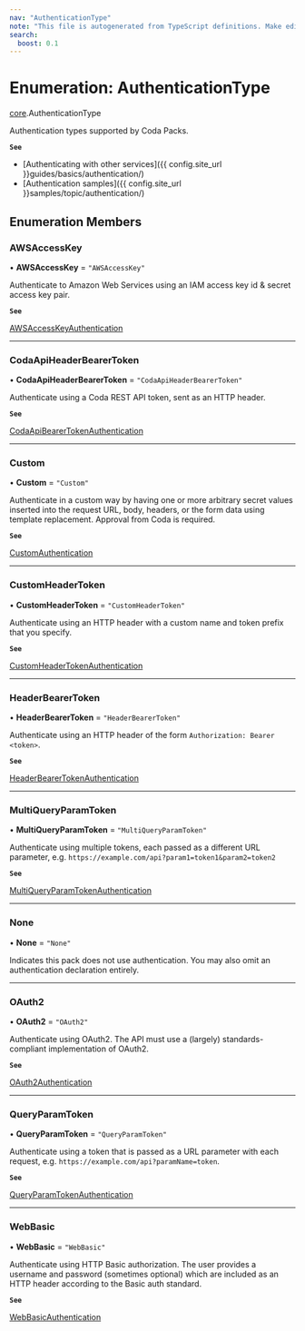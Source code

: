```yaml
---
nav: "AuthenticationType"
note: "This file is autogenerated from TypeScript definitions. Make edits to the comments in the TypeScript file and then run `make docs` to regenerate this file."
search:
  boost: 0.1
---
```

# Enumeration: AuthenticationType

[core](../modules/core.md).AuthenticationType

Authentication types supported by Coda Packs.

**`See`**

 - [Authenticating with other services]({{ config.site_url }}guides/basics/authentication/)
 - [Authentication samples]({{ config.site_url }}samples/topic/authentication/)

## Enumeration Members

### AWSAccessKey

• **AWSAccessKey** = ``"AWSAccessKey"``

Authenticate to Amazon Web Services using an IAM access key id & secret access key pair.

**`See`**

[AWSAccessKeyAuthentication](../interfaces/core.AWSAccessKeyAuthentication.md)

___

### CodaApiHeaderBearerToken

• **CodaApiHeaderBearerToken** = ``"CodaApiHeaderBearerToken"``

Authenticate using a Coda REST API token, sent as an HTTP header.

**`See`**

[CodaApiBearerTokenAuthentication](../interfaces/core.CodaApiBearerTokenAuthentication.md)

___

### Custom

• **Custom** = ``"Custom"``

Authenticate in a custom way by having one or more arbitrary secret values inserted into the request URL, body,
headers, or the form data using template replacement. Approval from Coda is required.

**`See`**

[CustomAuthentication](../interfaces/core.CustomAuthentication.md)

___

### CustomHeaderToken

• **CustomHeaderToken** = ``"CustomHeaderToken"``

Authenticate using an HTTP header with a custom name and token prefix that you specify.

**`See`**

[CustomHeaderTokenAuthentication](../interfaces/core.CustomHeaderTokenAuthentication.md)

___

### HeaderBearerToken

• **HeaderBearerToken** = ``"HeaderBearerToken"``

Authenticate using an HTTP header of the form `Authorization: Bearer <token>`.

**`See`**

[HeaderBearerTokenAuthentication](../interfaces/core.HeaderBearerTokenAuthentication.md)

___

### MultiQueryParamToken

• **MultiQueryParamToken** = ``"MultiQueryParamToken"``

Authenticate using multiple tokens, each passed as a different URL parameter, e.g.
`https://example.com/api?param1=token1&param2=token2`

**`See`**

[MultiQueryParamTokenAuthentication](../interfaces/core.MultiQueryParamTokenAuthentication.md)

___

### None

• **None** = ``"None"``

Indicates this pack does not use authentication. You may also omit an authentication declaration entirely.

___

### OAuth2

• **OAuth2** = ``"OAuth2"``

Authenticate using OAuth2. The API must use a (largely) standards-compliant implementation of OAuth2.

**`See`**

[OAuth2Authentication](../interfaces/core.OAuth2Authentication.md)

___

### QueryParamToken

• **QueryParamToken** = ``"QueryParamToken"``

Authenticate using a token that is passed as a URL parameter with each request, e.g.
`https://example.com/api?paramName=token`.

**`See`**

[QueryParamTokenAuthentication](../interfaces/core.QueryParamTokenAuthentication.md)

___

### WebBasic

• **WebBasic** = ``"WebBasic"``

Authenticate using HTTP Basic authorization. The user provides a username and password
(sometimes optional) which are included as an HTTP header according to the Basic auth standard.

**`See`**

[WebBasicAuthentication](../interfaces/core.WebBasicAuthentication.md)
